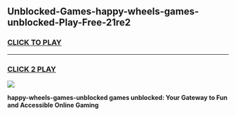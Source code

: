 
## Unblocked-Games-happy-wheels-games-unblocked-Play-Free-21re2
<h3>
<a href="https://premium76.site?title=happy-wheels-games-unblocked&ref=18A1">CLICK TO PLAY</a></h3>
<hr>

<h3>
<a href="https://premium76.site?title=happy-wheels-games-unblocked&ref=18A1">CLICK 2 PLAY</a>
  
</h3>

<a href="https://premium76.site?title=happy-wheels-games-unblocked&ref=18A1"><img src="https://clearcache.store/games.png"></a>


**happy-wheels-games-unblocked games unblocked: Your Gateway to Fun and Accessible Online Gaming**
